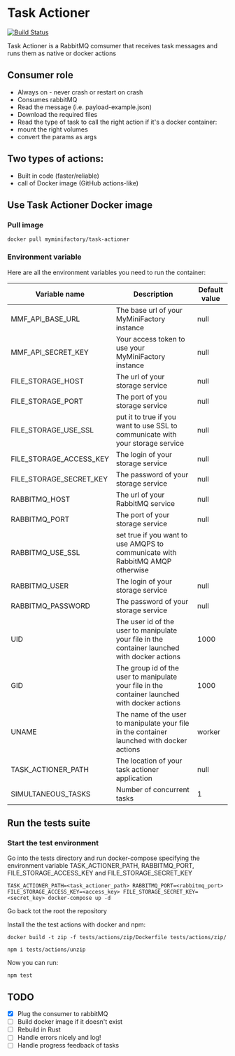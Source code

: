 # Task Actioner
[![Build Status](https://travis-ci.org/MyMiniFactory/task-actioner.svg?branch=master)](https://travis-ci.org/MyMiniFactory/task-actioner)

Task Actioner is a RabbitMQ comsumer that receives task messages and runs them as native or docker actions

## Consumer role

- Always on - never crash or restart on crash
- Consumes rabbitMQ
- Read the message (i.e. payload-example.json)
- Download the required files
- Read the type of task to call the right action
if it's a docker container:
- mount the right volumes
- convert the params as args

## Two types of actions:
- Built in code (faster/reliable)
- call of Docker image (GitHub actions-like)

## Use Task Actioner Docker image

### Pull image

```
docker pull myminifactory/task-actioner
```

### Environment variable

Here are all the environment variables you need to run the container:

| Variable name | Description | Default value |
|---|---|---|
| MMF\_API\_BASE\_URL  | The base url of your MyMiniFactory instance | null |
| MMF\_API\_SECRET\_KEY | Your access token to use your MyMiniFactory instance | null |
| FILE\_STORAGE\_HOST | The url of your storage service  | null |
| FILE\_STORAGE\_PORT | The port of you storage service | null |
| FILE\_STORAGE\_USE\_SSL | put it to true if you want to use SSL to communicate with your storage service | null |
| FILE\_STORAGE\_ACCESS\_KEY | The login of your storage service  | null |
| FILE\_STORAGE\_SECRET\_KEY | The password of your storage service  | null |
| RABBITMQ\_HOST | The url of your RabbitMQ service | null |
| RABBITMQ\_PORT | The port of your storage service | null |
| RABBITMQ\_USE\_SSL | set true if you want to use AMQPS to communicate with RabbitMQ AMQP otherwise |
| RABBITMQ\_USER | The login of your storage service | null |
| RABBITMQ\_PASSWORD | The password of your storage service | null |
| UID | The user id of the user to manipulate your file in the container launched with docker actions | 1000 |
| GID | The group id of the user to manipulate your file in the container launched with docker actions | 1000 |
| UNAME  | The name of the user to manipulate your file in the container launched with docker actions | worker |
|TASK\_ACTIONER\_PATH | The location of your task actioner application | null |
|SIMULTANEOUS\_TASKS | Number of concurrent tasks | 1 |

## Run the tests suite

### Start the test environment

Go into the tests directory and run docker-compose specifying the environment variable TASK\_ACTIONER\_PATH,
RABBITMQ\_PORT, FILE\_STORAGE\_ACCESS\_KEY and FILE\_STORAGE\_SECRET\_KEY

```
TASK_ACTIONER_PATH=<task_actioner_path> RABBITMQ_PORT=<rabbitmq_port> FILE_STORAGE_ACCESS_KEY=<access_key> FILE_STORAGE_SECRET_KEY=<secret_key> docker-compose up -d
```

Go back tot the root the repository

Install the the test actions with docker and npm:

```
docker build -t zip -f tests/actions/zip/Dockerfile tests/actions/zip/

npm i tests/actions/unzip
```

Now you can run:

```
npm test
```

## TODO

- [x] Plug the consumer to rabbitMQ
- [ ] Build docker image if it doesn't exist
- [ ] Rebuild in Rust
- [ ] Handle errors nicely and log!
- [ ] Handle progress feedback of tasks

